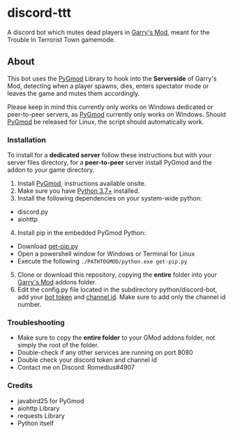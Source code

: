 # discord-ttt
A discord bot which mutes dead players in [Garry's Mod](https://store.steampowered.com/app/4000/Garrys_Mod/ "Garry's Mod"), meant for the Trouble In Terrorist Town gamemode.

## About
This bot uses the [PyGmod](https://github.com/javabird25/PyGmod "PyGmod") Library to hook into the **Serverside** of Garry's Mod, detecting when a player spawns, dies, enters spectator mode or leaves the game and mutes them accordingly.

Please keep in mind this currently only works on Windows dedicated or peer-to-peer servers, as [PyGmod](https://github.com/javabird25/PyGmod "PyGmod") currently only works on Windows. Should [PyGmod](https://github.com/javabird25/PyGmod "PyGmod") be released for Linux, the script should automatically work.

### Installation
To install for a **dedicated server** follow these instructions but with your server files directory, for a **peer-to-peer** server install PyGmod and the addon to your game directory.
1. Install [PyGmod](https://github.com/javabird25/PyGmod/releases "PyGmod"), instructions available onsite.
2. Make sure you have [Python 3.7+](https://www.python.org/ "Python 3.7+") installed.
3. Install the following dependencies on your system-wide python:
* discord.py
* aiohttp
4. Install pip in the embedded PyGmod Python:
* Download [get-pip.py]("https://bootstrap.pypa.io/get-pip.py")
* Open a powershell window for Windows or Terminal for Linux
* Execute the following `./PATHTOGMOD/python.exe get-pip.py`
5. Clone or download this repository, copying the **entire** folder into your [Garry's Mod](https://store.steampowered.com/app/4000/Garrys_Mod/ "Garry's Mod") addons folder.
6. Edit the config.py file located in the subdirectory python/discord-bot, add your [bot token](https://www.writebots.com/discord-bot-token/ "Bots token") and [channel id](https://www.swipetips.com/how-to-get-channel-id-in-discord/ "channel id"). Make sure to add only the channel id number.

### Troubleshooting
* Make sure to copy the **entire folder** to your GMod addons folder, not simply the root of the folder.
* Double-check if any other services are running on port 8080
* Double check your discord token and channel id
* Contact me on Discord: Romedius#4907

### Credits
* javabird25 for PyGmod
* aiohttp Library
* requests Library
* Python itself
